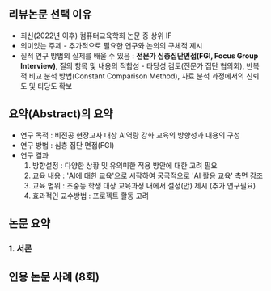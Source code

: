 ## 리뷰논문 선택 이유
* 최신(2022년 이후) 컴퓨터교육학회 논문 중 상위 IF
* 의미있는 주제  - 추가적으로 필요한 연구와 논의의 구체적 제시
* 질적 연구 방법의 실제를 배울 수 있음 : **전문가 심층집단면접(FGI, Focus Group Interview)**, 질의 항목 및 내용의 적합성 - 타당성 검토(전문가 집단 협의회), 반복적 비교 분석 방법(Constant Comparison Method), 자료 분석 과정에서의 신뢰도 및 타당도 확보

## 요약(Abstract)의 요약
* 연구 목적 : 비전공 현장교사 대상 AI역량 강화 교육의 방향성과 내용의 구성
* 연구 방법 : 심층 집단 면접(FGI)
* 연구 결과 
    1. 방향설정 : 다양한 상황 및 유의미한 적용 방안에 대한 고려 필요
    2. 교육 내용 : 'AI에 대한 교육'으로 시작하여 궁극적으로 'AI 활용 교육' 측면 강조
    3. 교육 범위 : 초중등 학생 대상 교육과정 내에서 설정(안) 제시 (추가 연구필요)
    4. 효과적인 교수방법 : 프로젝트 활동 고려

## 논문 요약
### 1. 서론


## 인용 논문 사례 (8회)
